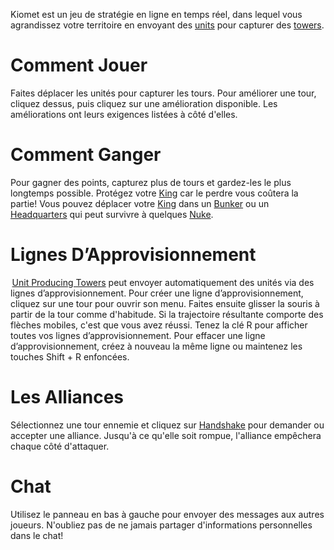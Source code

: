 Kiomet est un jeu de stratégie en ligne en temps réel, dans lequel vous agrandissez votre territoire en envoyant des [units](/units/) pour capturer des [towers](/towers/).

# Comment Jouer
Faites déplacer les unités pour capturer les tours. Pour améliorer une tour, cliquez dessus, puis cliquez sur une amélioration disponible. Les améliorations ont leurs exigences listées à côté d'elles. 

# Comment Ganger
Pour gagner des points, capturez plus de tours et gardez-les le plus longtemps possible. Protégez votre [King](Ruler) car le perdre vous coûtera la partie! Vous pouvez déplacer votre [King](Ruler) dans un [Bunker](Bunker) ou un [Headquarters](Headquarters) qui peut survivre à quelques [Nuke](Nuke).

# Lignes D’Approvisionnement
 [Unit Producing Towers](UnitProducingTowers) peut envoyer automatiquement des unités via des lignes d’approvisionnement. Pour créer une ligne d’approvisionnement, cliquez sur une tour pour ouvrir son menu. Faites ensuite glisser la souris à partir de la tour comme d'habitude. Si la trajectoire résultante comporte des flèches mobiles, c'est que vous avez réussi. Tenez la clé R pour afficher toutes vos lignes d’approvisionnement. Pour effacer une ligne d’approvisionnement, créez à nouveau la même ligne ou maintenez les touches Shift + R enfoncées.

# Les Alliances
Sélectionnez une tour ennemie et cliquez sur [Handshake](RequestAlliance) pour demander ou accepter une alliance. Jusqu'à ce qu'elle soit rompue, l'alliance empêchera chaque côté d'attaquer.

# Chat
Utilisez le panneau en bas à gauche pour envoyer des messages aux autres joueurs. N'oubliez pas de ne jamais partager d'informations personnelles dans le chat!